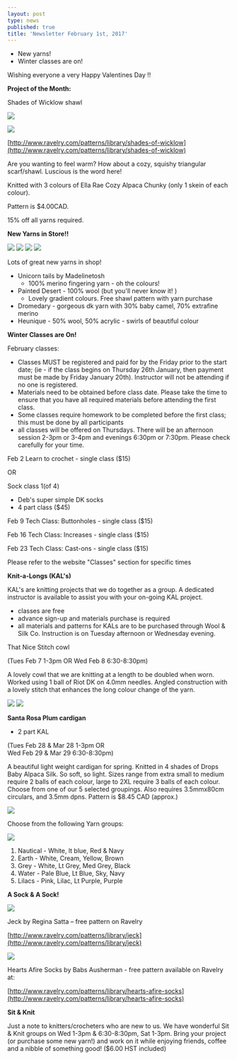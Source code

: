 ```yaml
---
layout: post
type: news
published: true
title: 'Newsletter February 1st, 2017'
---
```

- New yarns!
- Winter classes are on!


Wishing everyone a very Happy Valentines Day !!

**Project of the Month:**

Shades of Wicklow shawl

![]({{site.baseurl}}/news/img/feb17a.jpg)

![]({{site.baseurl}}/news/img/feb17b.jpg)

[http://www.ravelry.com/patterns/library/shades-of-wicklow](http://www.ravelry.com/patterns/library/shades-of-wicklow)

Are you wanting to feel warm? How about a cozy, squishy triangular scarf/shawl. Luscious is the word here!  

Knitted with 3 colours of Ella Rae Cozy Alpaca Chunky (only 1 skein of each colour).

Pattern is $4.00CAD.

15% off all yarns required.

**New Yarns in Store!!**

![]({{site.baseurl}}/news/img/feb17c.jpg)
![]({{site.baseurl}}/news/img/feb17d.jpg)
![]({{site.baseurl}}/news/img/feb17e.jpg)
![]({{site.baseurl}}/news/img/feb17f.jpg)
 
Lots of great new yarns in shop!

- Unicorn tails by Madelinetosh
    - 100% merino fingering yarn - oh the colours!
- Painted Desert - 100% wool (but you'll never know it! )
    - Lovely gradient colours. Free shawl pattern with yarn purchase
- Dromedary - gorgeous dk yarn with 30% baby camel, 70% extrafine merino
- Heunique - 50% wool, 50% acrylic - swirls of beautiful colour


**Winter Classes are On!**

February classes:
- Classes MUST  be registered and paid for by the Friday prior to the start date; (ie - if the class begins on Thursday 26th January, then payment must be made by Friday January 20th).  Instructor will not be attending if no one is registered.
- Materials need to be obtained before class date.  Please take the time to ensure that you have all required materials before attending the first class.
- Some classes require homework to be completed before the first class; this must be done by all participants
- all classes will be offered on Thursdays.  There will be an afternoon session 2-3pm or 3-4pm and evenings 6:30pm or 7:30pm.  Please check carefully for your time.  

Feb 2  Learn to crochet  - single class ($15)

OR

Sock class 1(of 4)
- Deb's super simple DK socks
- 4 part class ($45)

Feb 9  Tech Class: Buttonholes - single class ($15)

Feb 16  Tech Class: Increases - single class ($15)

Feb 23  Tech Class: Cast-ons - single class ($15)
        
Please refer to the website "Classes" section for specific times
  
**Knit-a-Longs (KAL's)**

KAL's are knitting projects that we do together as a group. A dedicated instructor is available to assist you with your on-going KAL project.
-  classes are free
-  advance sign-up and materials purchase is
     required 
-  all materials and patterns for KALs are to be
    purchased through Wool & Silk Co. 
Instruction is on Tuesday afternoon or Wednesday evening.

That Nice Stitch cowl

(Tues Feb 7  1-3pm   OR  Wed Feb 8  6:30-8:30pm)

A lovely cowl that we are knitting at a length to be doubled when worn. Worked using 1 ball of Riot DK on 4.0mm needles. Angled construction with a lovely stitch that enhances the long colour change of the yarn.
 
![]({{site.baseurl}}/news/img/feb17g.jpg)
![]({{site.baseurl}}/news/img/feb17h.jpg)

**Santa Rosa Plum cardigan**

 - 2 part KAL

(Tues Feb 28 & Mar 28  1-3pm   OR  
Wed Feb 29 & Mar 29  6:30-8:30pm)

A beautiful light weight cardigan for spring. Knitted in 4 shades of Drops Baby Alpaca Silk. So soft, so light. Sizes range from extra small to medium require 2 balls of each colour, large to 2XL require 3 balls of each colour. Choose from one of our 5 selected groupings. Also requires 3.5mmx80cm circulars, and 3.5mm dpns. Pattern is $8.45 CAD (approx.) 

![]({{site.baseurl}}/news/img/feb17i.jpg)

Choose from the following Yarn groups:

![]({{site.baseurl}}/news/img/feb17j.jpg)

1.  Nautical - White, lt blue, Red & Navy
2.  Earth  - White, Cream, Yellow, Brown
3.  Grey - White, Lt Grey, Med Grey, Black
4.  Water - Pale Blue, Lt Blue, Sky, Navy
5.  Lilacs - Pink, Lilac, Lt Purple, Purple
 
**A Sock & A Sock!**

![]({{site.baseurl}}/news/img/socks/feb1.jpg)

Jeck by Regina Satta – free pattern on Ravelry

[http://www.ravelry.com/patterns/library/jeck](http://www.ravelry.com/patterns/library/jeck)

![]({{site.baseurl}}/news/img/socks/feb2.jpg)

Hearts Afire Socks by Babs Ausherman  -  free  pattern available on Ravelry at:

[http://www.ravelry.com/patterns/library/hearts-afire-socks](http://www.ravelry.com/patterns/library/hearts-afire-socks)


**Sit & Knit**
 
Just a note to knitters/crocheters who are new to us. We have wonderful Sit & Knit groups on Wed 1-3pm & 6:30-8:30pm, Sat 1-3pm.  Bring your project (or purchase some new yarn!) and work on it while enjoying friends, coffee and a nibble of something good!  ($6.00 HST included)
